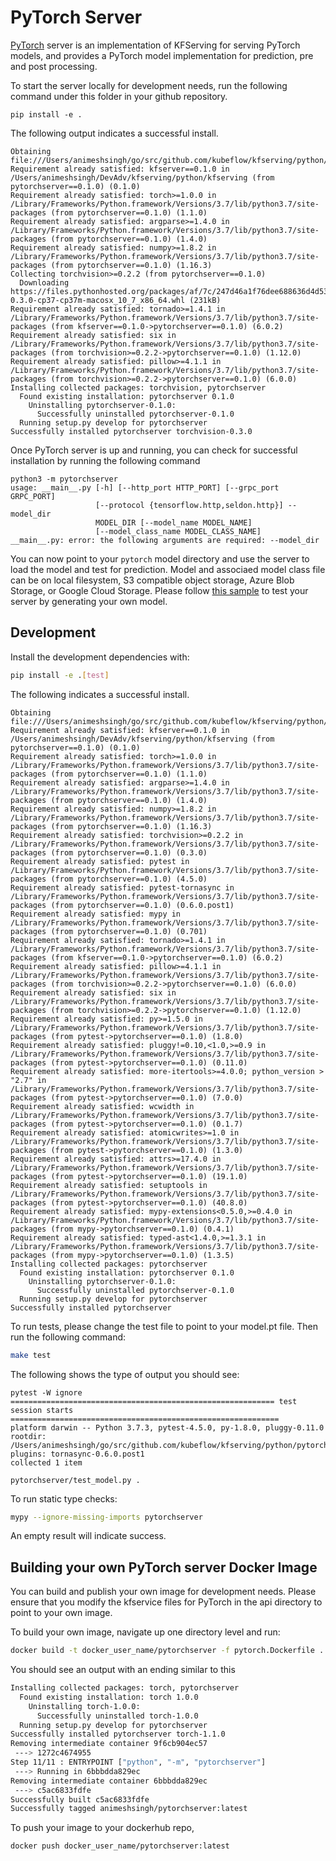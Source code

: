 # PyTorch Server

[PyTorch](https://PyTorch.org) server is an implementation of KFServing for serving PyTorch models, and provides a PyTorch model implementation for prediction, pre and post processing.

To start the server locally for development needs, run the following command under this folder in your github repository.

```
pip install -e .
```

The following output indicates a successful install.

```
Obtaining file:///Users/animeshsingh/go/src/github.com/kubeflow/kfserving/python/pytorchserver
Requirement already satisfied: kfserver==0.1.0 in /Users/animeshsingh/DevAdv/kfserving/python/kfserving (from pytorchserver==0.1.0) (0.1.0)
Requirement already satisfied: torch>=1.0.0 in /Library/Frameworks/Python.framework/Versions/3.7/lib/python3.7/site-packages (from pytorchserver==0.1.0) (1.1.0)
Requirement already satisfied: argparse>=1.4.0 in /Library/Frameworks/Python.framework/Versions/3.7/lib/python3.7/site-packages (from pytorchserver==0.1.0) (1.4.0)
Requirement already satisfied: numpy>=1.8.2 in /Library/Frameworks/Python.framework/Versions/3.7/lib/python3.7/site-packages (from pytorchserver==0.1.0) (1.16.3)
Collecting torchvision>=0.2.2 (from pytorchserver==0.1.0)
  Downloading https://files.pythonhosted.org/packages/af/7c/247d46a1f76dee688636d4d5394e440bb32c4e251ea8afe4442c91296830/torchvision-0.3.0-cp37-cp37m-macosx_10_7_x86_64.whl (231kB)
Requirement already satisfied: tornado>=1.4.1 in /Library/Frameworks/Python.framework/Versions/3.7/lib/python3.7/site-packages (from kfserver==0.1.0->pytorchserver==0.1.0) (6.0.2)
Requirement already satisfied: six in /Library/Frameworks/Python.framework/Versions/3.7/lib/python3.7/site-packages (from torchvision>=0.2.2->pytorchserver==0.1.0) (1.12.0)
Requirement already satisfied: pillow>=4.1.1 in /Library/Frameworks/Python.framework/Versions/3.7/lib/python3.7/site-packages (from torchvision>=0.2.2->pytorchserver==0.1.0) (6.0.0)
Installing collected packages: torchvision, pytorchserver
  Found existing installation: pytorchserver 0.1.0
    Uninstalling pytorchserver-0.1.0:
      Successfully uninstalled pytorchserver-0.1.0
  Running setup.py develop for pytorchserver
Successfully installed pytorchserver torchvision-0.3.0
```

Once PyTorch server is up and running, you can check for successful installation by running the following command

```
python3 -m pytorchserver
usage: __main__.py [-h] [--http_port HTTP_PORT] [--grpc_port GRPC_PORT]
                   [--protocol {tensorflow.http,seldon.http}] --model_dir
                   MODEL_DIR [--model_name MODEL_NAME]
                   [--model_class_name MODEL_CLASS_NAME]
__main__.py: error: the following arguments are required: --model_dir
```

You can now point to your `pytorch` model directory and use the server to load the model and test for prediction. Model and associaed model class file can be on local filesystem, S3 compatible object storage, Azure Blob Storage, or Google Cloud Storage. Please follow [this sample](https://github.com/kubeflow/kfserving/tree/master/docs/samples/pytorch) to test your server by generating your own model. 

## Development

Install the development dependencies with:

```bash
pip install -e .[test]
```

The following indicates a successful install.

```
Obtaining file:///Users/animeshsingh/go/src/github.com/kubeflow/kfserving/python/pytorchserver
Requirement already satisfied: kfserver==0.1.0 in /Users/animeshsingh/DevAdv/kfserving/python/kfserving (from pytorchserver==0.1.0) (0.1.0)
Requirement already satisfied: torch>=1.0.0 in /Library/Frameworks/Python.framework/Versions/3.7/lib/python3.7/site-packages (from pytorchserver==0.1.0) (1.1.0)
Requirement already satisfied: argparse>=1.4.0 in /Library/Frameworks/Python.framework/Versions/3.7/lib/python3.7/site-packages (from pytorchserver==0.1.0) (1.4.0)
Requirement already satisfied: numpy>=1.8.2 in /Library/Frameworks/Python.framework/Versions/3.7/lib/python3.7/site-packages (from pytorchserver==0.1.0) (1.16.3)
Requirement already satisfied: torchvision>=0.2.2 in /Library/Frameworks/Python.framework/Versions/3.7/lib/python3.7/site-packages (from pytorchserver==0.1.0) (0.3.0)
Requirement already satisfied: pytest in /Library/Frameworks/Python.framework/Versions/3.7/lib/python3.7/site-packages (from pytorchserver==0.1.0) (4.5.0)
Requirement already satisfied: pytest-tornasync in /Library/Frameworks/Python.framework/Versions/3.7/lib/python3.7/site-packages (from pytorchserver==0.1.0) (0.6.0.post1)
Requirement already satisfied: mypy in /Library/Frameworks/Python.framework/Versions/3.7/lib/python3.7/site-packages (from pytorchserver==0.1.0) (0.701)
Requirement already satisfied: tornado>=1.4.1 in /Library/Frameworks/Python.framework/Versions/3.7/lib/python3.7/site-packages (from kfserver==0.1.0->pytorchserver==0.1.0) (6.0.2)
Requirement already satisfied: pillow>=4.1.1 in /Library/Frameworks/Python.framework/Versions/3.7/lib/python3.7/site-packages (from torchvision>=0.2.2->pytorchserver==0.1.0) (6.0.0)
Requirement already satisfied: six in /Library/Frameworks/Python.framework/Versions/3.7/lib/python3.7/site-packages (from torchvision>=0.2.2->pytorchserver==0.1.0) (1.12.0)
Requirement already satisfied: py>=1.5.0 in /Library/Frameworks/Python.framework/Versions/3.7/lib/python3.7/site-packages (from pytest->pytorchserver==0.1.0) (1.8.0)
Requirement already satisfied: pluggy!=0.10,<1.0,>=0.9 in /Library/Frameworks/Python.framework/Versions/3.7/lib/python3.7/site-packages (from pytest->pytorchserver==0.1.0) (0.11.0)
Requirement already satisfied: more-itertools>=4.0.0; python_version > "2.7" in /Library/Frameworks/Python.framework/Versions/3.7/lib/python3.7/site-packages (from pytest->pytorchserver==0.1.0) (7.0.0)
Requirement already satisfied: wcwidth in /Library/Frameworks/Python.framework/Versions/3.7/lib/python3.7/site-packages (from pytest->pytorchserver==0.1.0) (0.1.7)
Requirement already satisfied: atomicwrites>=1.0 in /Library/Frameworks/Python.framework/Versions/3.7/lib/python3.7/site-packages (from pytest->pytorchserver==0.1.0) (1.3.0)
Requirement already satisfied: attrs>=17.4.0 in /Library/Frameworks/Python.framework/Versions/3.7/lib/python3.7/site-packages (from pytest->pytorchserver==0.1.0) (19.1.0)
Requirement already satisfied: setuptools in /Library/Frameworks/Python.framework/Versions/3.7/lib/python3.7/site-packages (from pytest->pytorchserver==0.1.0) (40.8.0)
Requirement already satisfied: mypy-extensions<0.5.0,>=0.4.0 in /Library/Frameworks/Python.framework/Versions/3.7/lib/python3.7/site-packages (from mypy->pytorchserver==0.1.0) (0.4.1)
Requirement already satisfied: typed-ast<1.4.0,>=1.3.1 in /Library/Frameworks/Python.framework/Versions/3.7/lib/python3.7/site-packages (from mypy->pytorchserver==0.1.0) (1.3.5)
Installing collected packages: pytorchserver
  Found existing installation: pytorchserver 0.1.0
    Uninstalling pytorchserver-0.1.0:
      Successfully uninstalled pytorchserver-0.1.0
  Running setup.py develop for pytorchserver
Successfully installed pytorchserver
```

To run tests, please change the test file to point to your model.pt file. Then run the following command:

```bash
make test
```

The following shows the type of output you should see:

```
pytest -W ignore
=========================================================== test session starts ============================================================
platform darwin -- Python 3.7.3, pytest-4.5.0, py-1.8.0, pluggy-0.11.0
rootdir: /Users/animeshsingh/go/src/github.com/kubeflow/kfserving/python/pytorchserver
plugins: tornasync-0.6.0.post1
collected 1 item                                                                                                                           

pytorchserver/test_model.py .                        
```

To run static type checks:

```bash
mypy --ignore-missing-imports pytorchserver
```

An empty result will indicate success.

## Building your own PyTorch server Docker Image

You can build and publish your own image for development needs. Please ensure that you modify the kfservice files for PyTorch in the api directory to point to your own image.

To build your own image, navigate up one directory level and run:

```bash
docker build -t docker_user_name/pytorchserver -f pytorch.Dockerfile .
```

You should see an output with an ending similar to this

```bash
Installing collected packages: torch, pytorchserver
  Found existing installation: torch 1.0.0
    Uninstalling torch-1.0.0:
      Successfully uninstalled torch-1.0.0
  Running setup.py develop for pytorchserver
Successfully installed pytorchserver torch-1.1.0
Removing intermediate container 9f6cb904ec57
 ---> 1272c4674955
Step 11/11 : ENTRYPOINT ["python", "-m", "pytorchserver"]
 ---> Running in 6bbbdda829ec
Removing intermediate container 6bbbdda829ec
 ---> c5ac6833fdfe
Successfully built c5ac6833fdfe
Successfully tagged animeshsingh/pytorchserver:latest
```

To push your image to your dockerhub repo,

```bash
docker push docker_user_name/pytorchserver:latest
```
